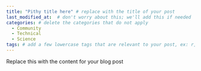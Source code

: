 ```yaml
---
title: "Pithy title here" # replace with the title of your post
last_modified_at:  # don't worry about this; we'll add this if needed
categories: # delete the categories that do not apply
  - Community
  - Technical
  - Science
tags: # add a few lowercase tags that are relevant to your post, ex: r, python, genomics, workflows
---
```


Replace this with the content for your blog post
